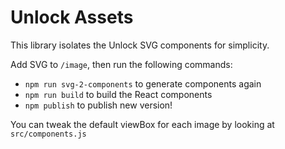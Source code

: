 # Unlock Assets

This library isolates the Unlock SVG components for simplicity.

Add SVG to `/image`, then run the following commands:

* `npm run svg-2-components` to generate components again
* `npm run build` to build the React components
* `npm publish` to publish new version!


You can tweak the default viewBox for each image by looking at `src/components.js`

